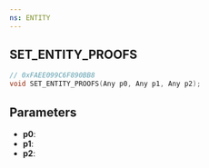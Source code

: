```yaml
---
ns: ENTITY
---
```

## SET_ENTITY_PROOFS

```c
// 0xFAEE099C6F890BB8
void SET_ENTITY_PROOFS(Any p0, Any p1, Any p2);
```

## Parameters
* **p0**:
* **p1**:
* **p2**:
